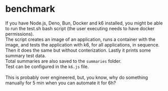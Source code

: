 # benchmark

If you have Node.js, Deno, Bun, Docker and k6 installed, you might be able to run the test.sh bash script (the user executing needs to have docker permissions).\
The script creates an image of an application, runs a container with the image, and tests the application with k6, for all applications, in sequence. Then it does the same but without conterization. Lastly it prints some summary test data.\
Total summaries are also saved to the `summaries` folder.\
Test can be configured in the `k6.js` file.\
\
This is probably over engineered, but, you know, why do something manually for 5 min when you can automate it for 6h?
